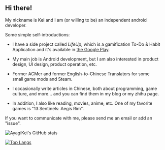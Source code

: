 ## **Hi there!**

My nickname is Kei and I am (or willing to be) an independent android developer.


Some simple self-introductions:

- I have a side project called *LifeUp*, which is a gamification To-Do &
Habit Application and it's available in [the Google Play](https://play.google.com/store/apps/details?id=net.sarasarasa.lifeup).

- My main job is Android development, but I am also interested in product design, UI design, product operation, etc.

- Former ACMer and former English-to-Chinese Translators for some small game mods and Steam.

- I occasionally write articles in Chinese, both about programming, game culture, and more... and you can find them in my blog or my zhihu page.

- In addition, I also like reading, movies, anime, etc. One of my favorite games is "13 Sentinels: Aegis Rim".


If you want to communicate with me, please send me an email or add an "issue".

![AyagiKei's GitHub stats](https://github-readme-stats.vercel.app/api?username=ayagikei&count_private=true&show_icons=true)

[![Top Langs](https://github-readme-stats-git-master-ayagikei.vercel.app/api/top-langs/?username=AyagiKei&count_private=true&langs_count=8&hide=html)](https://github.com/anuraghazra/github-readme-stats)
